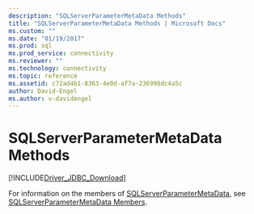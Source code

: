 ```yaml
---
description: "SQLServerParameterMetaData Methods"
title: "SQLServerParameterMetaData Methods | Microsoft Docs"
ms.custom: ""
ms.date: "01/19/2017"
ms.prod: sql
ms.prod_service: connectivity
ms.reviewer: ""
ms.technology: connectivity
ms.topic: reference
ms.assetid: c72ad4b1-8363-4e0d-af7a-236998dc4a5c
author: David-Engel
ms.author: v-davidengel
---
```

# SQLServerParameterMetaData Methods
[!INCLUDE[Driver_JDBC_Download](../../../includes/driver_jdbc_download.md)]

  For information on the members of [SQLServerParameterMetaData](../../../connect/jdbc/reference/sqlserverparametermetadata-class.md), see [SQLServerParameterMetaData Members](../../../connect/jdbc/reference/sqlserverparametermetadata-members.md).  
  
  

